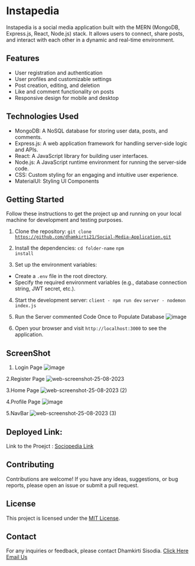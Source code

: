 
# Instapedia


Instapedia is a social media application built with the MERN (MongoDB, Express.js, React, Node.js) stack. It allows users to connect, share posts, and interact with each other in a dynamic and real-time environment.

## Features

- User registration and authentication
- User profiles and customizable settings
- Post creation, editing, and deletion
- Like and comment functionality on posts
- Responsive design for mobile and desktop

## Technologies Used

- MongoDB: A NoSQL database for storing user data, posts, and comments.
- Express.js: A web application framework for handling server-side logic and APIs.
- React: A JavaScript library for building user interfaces.
- Node.js: A JavaScript runtime environment for running the server-side code.
- CSS: Custom styling for an engaging and intuitive user experience.
- MaterialUI: Styling UI Components

## Getting Started

Follow these instructions to get the project up and running on your local machine for development and testing purposes.

1. Clone the repository:
<code>git clone https://github.com/dhamkirti21/Social-Media-Application.git</code>

2. Install the dependencies:
<code>cd folder-name</code>
<code>npm install</code>

3. Set up the environment variables:
- Create a `.env` file in the root directory.
- Specify the required environment variables (e.g., database connection string, JWT secret, etc.).

4. Start the development server:
<code>client - npm run dev</code>
<code>server - nodemon index.js</code>

5. Run the Server commented Code Once to Populate Database
  ![image](https://github.com/dhamkirti21/SocialMediaApplication/assets/78336507/840d3b34-cc11-4974-a41c-ff0cc717434f)

6. Open your browser and visit `http://localhost:3000` to see the application.

## ScreenShot 

1. Login Page
![image](https://github.com/dhamkirti21/SocialMediaApplication/assets/78336507/b3b9d86c-eb95-4a8c-8bc3-431aadafa9da)

2.Register Page
![web-screenshot-25-08-2023](https://github.com/dhamkirti21/SocialMediaApplication/assets/78336507/2cd87ecb-286c-49a2-9a72-772102e76436)

3.Home Page 
![web-screenshot-25-08-2023 (2)](https://github.com/dhamkirti21/SocialMediaApplication/assets/78336507/3a459da2-3e12-441e-967e-4c2bdbf29897)

4.Profile Page
![image](https://github.com/dhamkirti21/Social-Media-Application/assets/78336507/f9ade35a-e467-43a9-874b-f5856c8cb88e)

5.NavBar 
![web-screenshot-25-08-2023 (3)](https://github.com/dhamkirti21/SocialMediaApplication/assets/78336507/a7f5acd0-de95-4bb8-89b8-f6303d371455)

## Deployed Link: 

Link to the Proejct : [Sociopedia Link](https://social-media-application-qs7a3v72z-dhamkirti21.vercel.app)

## Contributing

Contributions are welcome! If you have any ideas, suggestions, or bug reports, please open an issue or submit a pull request.

## License

This project is licensed under the [MIT License](https://opensource.org/licenses/MIT).

## Contact

For any inquiries or feedback, please contact Dhamkirti Sisodia.
<a href="mailto:dksisodia002@gmail.com" > Click Here Email Us</a>

